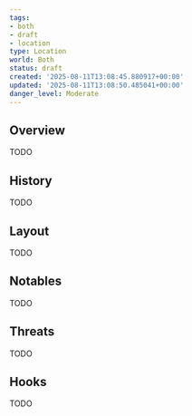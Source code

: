 ```yaml
---
tags:
- both
- draft
- location
type: Location
world: Both
status: draft
created: '2025-08-11T13:08:45.880917+00:00'
updated: '2025-08-11T13:08:50.485041+00:00'
danger_level: Moderate
---
```



## Overview

TODO
## History

TODO
## Layout

TODO
## Notables

TODO
## Threats

TODO
## Hooks

TODO
